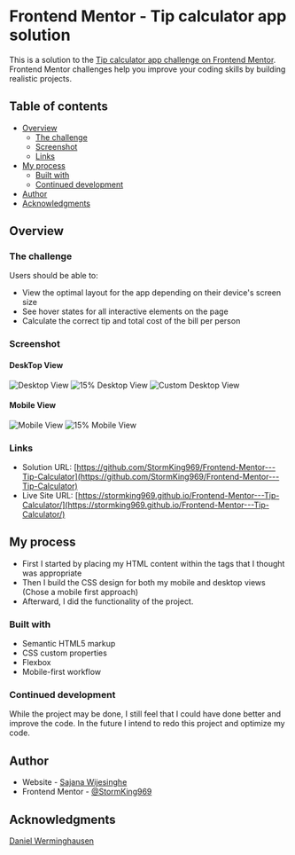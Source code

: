 # Frontend Mentor - Tip calculator app solution

This is a solution to the [Tip calculator app challenge on Frontend Mentor](https://www.frontendmentor.io/challenges/tip-calculator-app-ugJNGbJUX). Frontend Mentor challenges help you improve your coding skills by building realistic projects.

## Table of contents

- [Overview](#overview)
  - [The challenge](#the-challenge)
  - [Screenshot](#screenshot)
  - [Links](#links)
- [My process](#my-process)
  - [Built with](#built-with)
  - [Continued development](#continued-development)
- [Author](#author)
- [Acknowledgments](#acknowledgments)

## Overview

### The challenge

Users should be able to:

- View the optimal layout for the app depending on their device's screen size
- See hover states for all interactive elements on the page
- Calculate the correct tip and total cost of the bill per person

### Screenshot

#### DeskTop View
![Desktop View](./screenshots/defaultdesktop.PNG)
![15% Desktop View](./screenshots/15-desktop.PNG)
![Custom Desktop View](./screenshots/custom-desktop.PNG)

#### Mobile View
![Mobile View](./screenshots/defaultmobile.PNG)
![15% Mobile View](./screenshots/15-mobile.PNG)

### Links

- Solution URL: [https://github.com/StormKing969/Frontend-Mentor---Tip-Calculator](https://github.com/StormKing969/Frontend-Mentor---Tip-Calculator)
- Live Site URL: [https://stormking969.github.io/Frontend-Mentor---Tip-Calculator/](https://stormking969.github.io/Frontend-Mentor---Tip-Calculator/)

## My process

- First I started by placing my HTML content within the tags that I thought was appropriate
- Then I build the CSS design for both my mobile and desktop views (Chose a mobile first approach)
- Afterward, I did the functionality of the project.

### Built with

- Semantic HTML5 markup
- CSS custom properties
- Flexbox
- Mobile-first workflow

### Continued development

While the project may be done, I still feel that I could have done better and improve the code. In the future I intend to redo this project and optimize my code.

## Author

- Website - [Sajana Wijesinghe](https://sajana-wijesinghe.com/)
- Frontend Mentor - [@StormKing969](https://www.frontendmentor.io/profile/StormKing969)

## Acknowledgments

[Daniel Werminghausen](http://danielwerminghausen.com/)